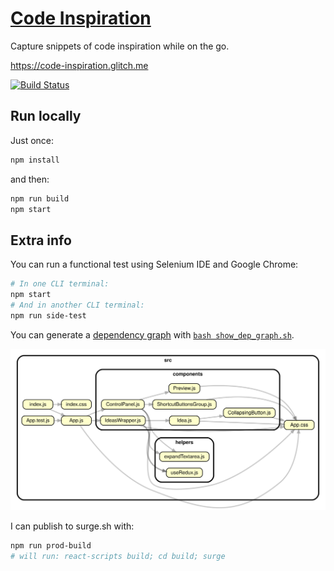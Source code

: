 # [Code Inspiration](https://code-inspiration.glitch.me)

Capture snippets of code inspiration while on the go.

<https://code-inspiration.glitch.me>

[![Build Status](https://travis-ci.org/hchiam/code-inspiration.svg?branch=master)](https://travis-ci.org/hchiam/code-inspiration)

## Run locally

Just once:

```bash
npm install
```

and then:

```bash
npm run build
npm start
```

## Extra info

You can run a functional test using Selenium IDE and Google Chrome:

```bash
# In one CLI terminal:
npm start
# And in another CLI terminal:
npm run side-test
```

You can generate a [dependency graph](https://github.com/hchiam/learning-dependency-cruiser) with [`bash show_dep_graph.sh`](https://github.com/hchiam/code-inspiration/blob/master/show_dep_graph.sh).

![(Dependency graph.)](https://github.com/hchiam/code-inspiration/blob/master/dependencygraph.svg)

I can publish to surge.sh with:

```bash
npm run prod-build
# will run: react-scripts build; cd build; surge
```
